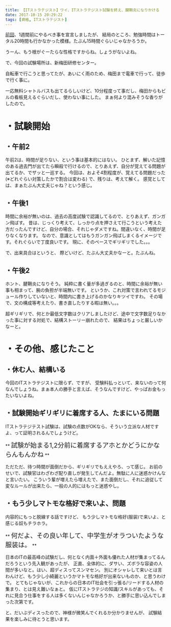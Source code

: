 ```yaml
---
title: 【ITストラテジスト】ワイ、ITストラテジスト試験を終え、腱鞘炎になりかける
date: 2017-10-15 20:29:22
tags: [資格, ITストラテジスト]
---
```


[前回](https://makerblog.work/2017/10/07/20171007/)、1週間前にやるべき事を宣言しましたが、
結局のところ、勉強時間はトータル20時間も行かなかった模様。たぶん15時間ぐらいじゃなかろうか。

うーん、もう根がぐーたらな性格ですからね。しょうがないよね。

で、今回の試験場所は、新梅田研修センター。

自転車で行こうと思ってたが、あいにく雨のため、梅田まで電車で行って、徒歩で行く事に。

一応無料シャトルバスも出てるらしいけど、10分程度って事だし、梅田からもビルの看板見えるぐらいだし、使わない事にした。
まぁ何より混みそうな香りがしたので。


# ・試験開始

## ・午前2
午前2は、時間が足りない、という事は基本的にはない。
ひとまず、解いた記憶のある過去門が出てたら瞬殺で行けるので、とりあえず、自分が覚えてる問題が出てるか、でザッと一巡する。
今回は、およそ4割程度が、覚えてる問題だった(※どれぐらい対策したかで割合は変わる)
で、残りは、考えて解く。
感覚としては、まぁたぶん大丈夫じゃね？という感じ。

## ・午後1
時間に余裕が無いのは、過去の高度試験で認識してるので、とりあえず、ガンガン飛ばす。
昔は、じっくり考えて、しっかり点を押さえて行こうという考えた方だったんですけど、自分の場合、それじゃダメですね。間違いなく、時間が足りなくなります。
なので、意識としてはもうガンガン飛ばしまくるイメージです。それぐらいで丁度良いです。
現に、そのペースでギリギリでした。。。

で、出来具合はというと、
際どいけど、たぶん大丈夫かなーと。たぶんね。

## ・午後2
ホント、腱鞘炎になりそう。
純粋に書く量が多過ぎるのと、時間に余裕が無い事も相まって、腕の負担が半端無いです。
というか、これ対策で言われてるモジュール作りしていないと、時間内に書き上げるのかなりキツイですわ。
その場で、文の構成等考えたり、書き直したりする暇は無い。。。

超ギリギリで、何とか最低文字数はクリアしましたけど、途中で文字数足りなかった事に対する対処で、結構ストーリー崩れたので、
結果はちょっと厳しいかなーと。

# ・その他、感じたこと
## ・休む人、結構いる
今回のITストラテジストに限らず、ですが、
受験料払っといて、来ないのって何なんでしょうね。まぁ本人の勝手と言えば、そうなんですけど、やっぱお金もったいないよね。

## ・試験開始ギリギリに着席する人、たまにいる問題
ITストラテジテスト試験は、試験の点数がOKなら、そういう立派な人材ですよ、って証明されるんでしょうけど。

** <span style="font-size: 20px">試験が始まる1,2分前に着席するアホとかどうにかならんもんかね</span> **

ただただ、待つ時間が面倒だから、ギリギリでもええやろ、って感じ。
お前のせいで、試験官はわざわざ配り直しが発生してんだよ。無駄に人に迷惑かけんなと言いたい。
こういう輩が増えたら増えたで、また面倒だし、それに追従して変なルールが出来たら、一般の人的にはもっと迷惑やし。

## ・もう少しマトモな格好で来いよ、問題
内容的にもっと脱線する話ですけど、
もう少しマトモな格好(服装)で来いよ、と感じる奴もチラホラ。

** <span style="font-size: 20px">何だよ、その良い年して、中学生がオラついたような服装は。</span> **

日本のITの最高峰の試験だし、何となく内面＋外面も優れた人材が集まってるんだろうという先入観があったが、
正直、全体的に、ダサい、ズボラな容姿の人間が多いなと。はい、超ディスってスンマセン。
別にオシャレして来いとは言わんけど、もう少し小綺麗というかマトモな格好が出来ないものか、と思うわけで。
とてもじゃないが、これからの日本のIT社会を引っ張る/リードする人材の集まり、とは見え難いなぁと。
仮にITストラテジの知識/スキルがあっても、それに見合う仕事をする人は多くないんじゃなかろうか、と勝手に思い込んでしまった次第です。

と、だいぶディスったので、神様が微笑んでくれるか分かりませんが、
試験結果を楽しみに待とうと思います。
